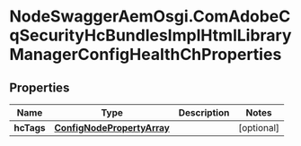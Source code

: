# NodeSwaggerAemOsgi.ComAdobeCqSecurityHcBundlesImplHtmlLibraryManagerConfigHealthChProperties

## Properties
Name | Type | Description | Notes
------------ | ------------- | ------------- | -------------
**hcTags** | [**ConfigNodePropertyArray**](ConfigNodePropertyArray.md) |  | [optional] 


